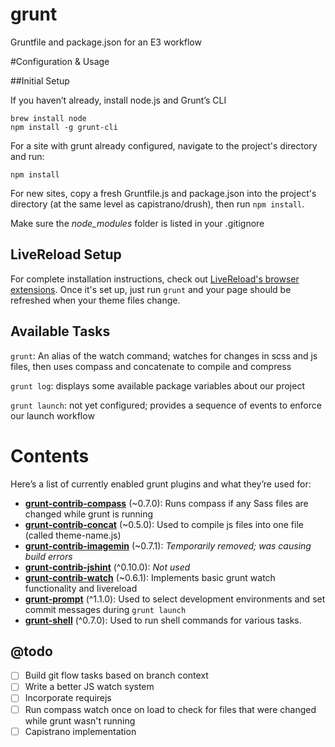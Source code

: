 grunt
=====

Gruntfile and package.json for an E3 workflow

#Configuration & Usage

##Initial Setup

If you haven’t already, install node.js and Grunt’s CLI

```
brew install node
npm install -g grunt-cli
```

For a site with grunt already configured, navigate to the project's directory and run:

```
npm install
```

For new sites, copy a fresh Gruntfile.js and package.json into the project's directory (at the same level as capistrano/drush), then run ```npm install```.

Make sure the *node_modules* folder is listed in your .gitignore

## LiveReload Setup

For complete installation instructions, check out [LiveReload's browser extensions](http://feedback.livereload.com/knowledgebase/articles/86242-how-do-i-install-and-use-the-browser-extensions). Once it's set up, just run ```grunt``` and your page should be refreshed when your theme files change.

## Available Tasks

```grunt```: An alias of the watch command; watches for changes in scss and js files, then uses compass and concatenate to compile and compress

```grunt log```: displays some available package variables about our project

```grunt launch```: not yet configured; provides a sequence of events to enforce our launch workflow

# Contents
Here’s a list of currently enabled grunt plugins and what they’re used for:

- [**grunt-contrib-compass**](https://github.com/gruntjs/grunt-contrib-compass) (~0.7.0): Runs compass if any Sass files are changed while grunt is running
- [**grunt-contrib-concat**](https://github.com/gruntjs/grunt-contrib-concat) (~0.5.0): Used to compile js files into one file (called theme-name.js)
- [**grunt-contrib-imagemin**](https://github.com/gruntjs/grunt-contrib-imagemin) (~0.7.1): *Temporarily removed; was causing build errors*
- [**grunt-contrib-jshint**](https://github.com/gruntjs/grunt-contrib-jshint) (^0.10.0): *Not used*
- [**grunt-contrib-watch**](https://github.com/gruntjs/grunt-contrib-watch) (~0.6.1): Implements basic grunt watch functionality and livereload
- [**grunt-prompt**](https://github.com/dylang/grunt-prompt) (^1.1.0): Used to select development environments and set commit messages during ```grunt launch```
- [**grunt-shell**](https://github.com/sindresorhus/grunt-shell) (^0.7.0): Used to run shell commands for various tasks.

## @todo

- [ ] Build git flow tasks based on branch context
- [ ] Write a better JS watch system
- [ ] Incorporate requirejs
- [ ] Run compass watch once on load to check for files that were changed while grunt wasn't running
- [ ] Capistrano implementation